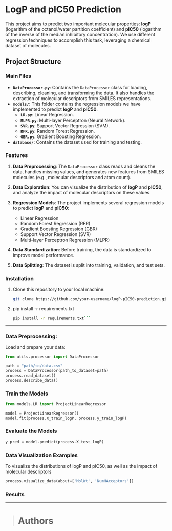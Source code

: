 # LogP and pIC50 Prediction

This project aims to predict two important molecular properties: **logP** (logarithm of the octanol/water partition coefficient) and **pIC50** (logarithm of the inverse of the median inhibitory concentration). We use different regression techniques to accomplish this task, leveraging a chemical dataset of molecules.

## Project Structure

### Main Files

- **`DataProcessor.py`**: Contains the `DataProcessor` class for loading, describing, cleaning, and transforming the data. It also handles the extraction of molecular descriptors from SMILES representations.
- **`models/`**: This folder contains the regression models we have implemented to predict **logP** and **pIC50**.
  - **`LR.py`**: Linear Regression.
  - **`MLPR.py`**: Multi-layer Perceptron (Neural Network).
  - **`SVR.py`**: Support Vector Regression (SVM).
  - **`RFR.py`**: Random Forest Regression.
  - **`GBR.py`**: Gradient Boosting Regression.
- **`database/`**: Contains the dataset used for training and testing.

### Features

1. **Data Preprocessing**: The `DataProcessor` class reads and cleans the data, handles missing values, and generates new features from SMILES molecules (e.g., molecular descriptors and atom count).
   
2. **Data Exploration**: You can visualize the distribution of **logP** and **pIC50**, and analyze the impact of molecular descriptors on these values.

3. **Regression Models**: The project implements several regression models to predict **logP** and **pIC50**:
   - Linear Regression
   - Random Forest Regression (RFR)
   - Gradient Boosting Regression (GBR)
   - Support Vector Regression (SVR)
   - Multi-layer Perceptron Regression (MLPR)

4. **Data Standardization**: Before training, the data is standardized to improve model performance.

5. **Data Splitting**: The dataset is split into training, validation, and test sets.

### Installation

1. Clone this repository to your local machine:
   ```bash
   git clone https://github.com/your-username/logP-pIC50-prediction.git
2. pip install -r requirements.txt
   ```bash
   pip install -r requirements.txt```

---
### Data Preprocessing:
Load and prepare your data:

```python
from utils.processor import DataProcessor

path = "path/to/data.csv"
process = DataProcessor(path_to_dataset=path)
process.read_dataset()
process.describe_data()
```

### Train the Models

```python
from models.LR import ProjectLinearRegressor

model = ProjectLinearRegressor()
model.fit(process.X_train_logP, process.y_train_logP)
```

### Evaluate the Models

```python
y_pred = model.predict(process.X_test_logP)
```
### Data Visualization Examples
To visualize the distributions of logP and pIC50, as well as the impact of molecular descriptors

```python
process.visualize_data(about=['MolWt', 'NumHAcceptors'])
```

### Results

---
> # Authors
> 
